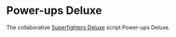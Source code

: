# Power-ups Deluxe
The collaborative [Superfighters Deluxe](http://superfightersdeluxe.com) script Power-ups Deluxe.